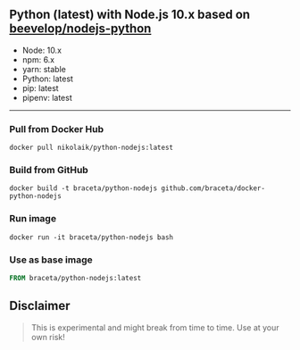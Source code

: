 <!-- [![Travis](https://img.shields.io/travis/nikolaik/docker-python-nodejs.svg?style=flat-square)](https://travis-ci.org/nikolaik/docker-python-nodejs)
[![Pulls](https://img.shields.io/docker/pulls/nikolaik/python-nodejs.svg?style=flat-square)](https://hub.docker.com/r/nikolaik/python-nodejs/)
[![Release](https://img.shields.io/github/release/nikolaik/docker-python-nodejs.svg?style=flat-square)](https://github.com/braceta/docker-python-nodejs/releases) -->

## Python (latest) with Node.js 10.x based on [beevelop/nodejs-python](https://github.com/beevelop/docker-nodejs-python)
- Node: 10.x
- npm: 6.x
- yarn: stable
- Python: latest
- pip: latest
- pipenv: latest

----
### Pull from Docker Hub
```
docker pull nikolaik/python-nodejs:latest
```

### Build from GitHub
```
docker build -t braceta/python-nodejs github.com/braceta/docker-python-nodejs
```

### Run image
```
docker run -it braceta/python-nodejs bash
```

### Use as base image
```Dockerfile
FROM braceta/python-nodejs:latest
```

## Disclaimer
> This is experimental and might break from time to time. Use at your own risk!
